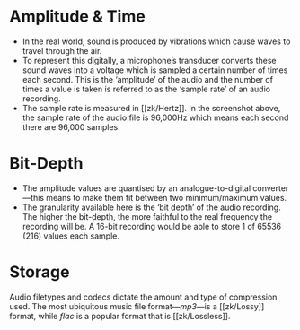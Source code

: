 # Amplitude & Time
- In the real world, sound is produced by vibrations which cause waves to travel through the air.
- To represent this digitally, a microphone’s transducer converts these sound waves into a voltage which is sampled a certain number of times each second. This is the ‘amplitude’ of the audio and the number of times a value is taken is referred to as the ‘sample rate’ of an audio recording.
- The sample rate is measured in [[zk/Hertz]]. In the screenshot above, the sample rate of the audio file is 96,000Hz which means each second there are 96,000 samples.

# Bit-Depth
-  The amplitude values are quantised by an analogue-to-digital converter—this means to make them fit between two minimum/maximum values. 
- The granularity available here is the ‘bit depth’ of the audio recording. The higher the bit-depth, the more faithful to the real frequency the recording will be. A 16-bit recording would be able to store 1 of 65536 (216) values each sample.

# Storage
Audio filetypes and codecs dictate the amount and type of compression used. The most ubiquitous music file format—*mp3*—is a [[zk/Lossy]] format, while _flac_ is a popular format that is [[zk/Lossless]].